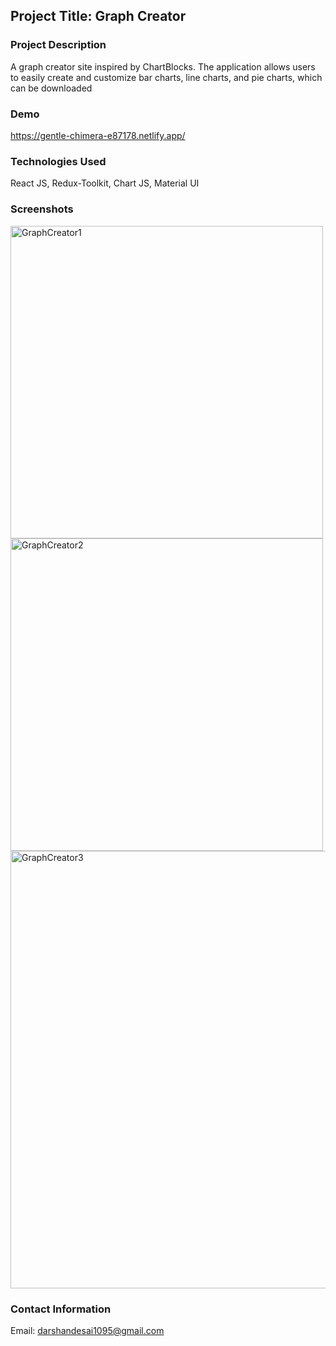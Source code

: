 ## Project Title: Graph Creator

### Project Description
A graph creator site inspired by ChartBlocks. The application allows users to easily create and customize bar charts, line charts, and pie charts, which can be downloaded

### Demo
https://gentle-chimera-e87178.netlify.app/

### Technologies Used
React JS, Redux-Toolkit, Chart JS, Material UI

### Screenshots

<img width="500" alt="GraphCreator1" src="https://github.com/darshandesai1095/graph-creator/assets/43254178/c38c57a6-08b7-4201-9f5d-1d21f371e71e">
<img width="500" alt="GraphCreator2" src="https://github.com/darshandesai1095/graph-creator/assets/43254178/c4804982-dfb1-4642-b0a9-af31036d1169">
<img width="700" alt="GraphCreator3" src="https://github.com/darshandesai1095/graph-creator/assets/43254178/c1a617b9-ca6a-41aa-8ad2-b5a3bb56af0a">

### Contact Information
Email: darshandesai1095@gmail.com
